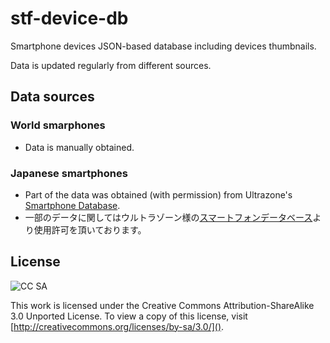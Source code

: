 # stf-device-db

Smartphone devices JSON-based database including devices thumbnails.

Data is updated regularly from different sources.


## Data sources

### World smarphones

* Data is manually obtained.

### Japanese smartphones

* Part of the data was obtained (with permission) from Ultrazone's [Smartphone Database](http://smartphone.ultra-zone.net/). 
* 一部のデータに関してはウルトラゾーン様の[スマートフォンデータベース](http://smartphone.ultra-zone.net/)より使用許可を頂いております。


## License

![CC SA](http://i.creativecommons.org/l/by-sa/3.0/88x31.png)

This work is licensed under the Creative Commons Attribution-ShareAlike 3.0 Unported License. To view a copy of this license, visit [http://creativecommons.org/licenses/by-sa/3.0/]().
